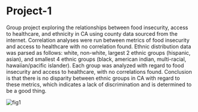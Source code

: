 # Project-1  
Group project exploring the relationships between food insecurity, access to healthcare, and ethnicity in CA using county data sourced from the internet.
Correlation analyses were run between metrics of food insecurity and access to healthcare with no correlation found. Ethnic distribution data was parsed as follows: white, non-white, largest 2 ethnic groups (hispanic, asian), and smallest 4 ethnic groups (black, american indian, multi-racial, hawaiian/pacific islander). Each group was analyzed with regard to food insecurity and access to healthcare, with no correlations found. Conclusion is that there is no disparity between ethnic groups in CA with regard to these metrics, which indicates a lack of discrimination and is determined to be a good thing.

![fig1](https://user-images.githubusercontent.com/44123311/118342668-21a07980-b4d9-11eb-8021-3611601cdb8c.png)
